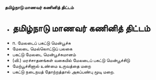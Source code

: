 **தமிழ்நாடு மாணவர் கணினித் திட்டம்**
- # தமிழ்நாடு மாணவர் கணினித் திட்டம்
- n. மேலடைப் பகட்டு மென்பூச்சு
- மேலடை மெல்லொட்டுப் பலகை
- பகட்டு மேலடை மென்பூச்சுமானம்
- (வி.) மரச்சாதனங்கள் வகையில் மேலடைப் பகட்டு மென்பூச்சிடு
- மேற்பூச்சினால் உண்மை உருவத்தை மறை
- பகட்டு நடைநயத் தோற்றத்தால் அகப்பண்பு மூடி மறை.

